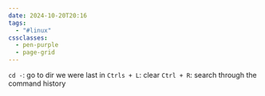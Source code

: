 ```yaml
---
date: 2024-10-20T20:16
tags:
  - "#linux"
cssclasses:
  - pen-purple
  - page-grid
---
```

`cd -`: go to dir we were last in
`Ctrls + L`: clear
`Ctrl + R`: search through the command history 
